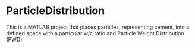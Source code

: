 # ParticleDistribution

This is a MATLAB project that places particles, representing cement, into a defined space with a particular w/c ratio and Particle Weight Distribution (PWD)
